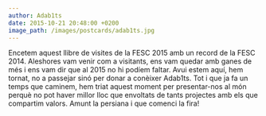 ```yaml
---
author: Adab1ts
date: 2015-10-21 20:48:00 +0200
image_path: /images/postcards/adab1ts.jpg
---
```

Encetem aquest llibre de visites de la FESC 2015 amb un record de la FESC 2014. Aleshores vam venir com a visitants, ens vam quedar amb ganes de més i ens vam dir que al 2015 no hi podíem faltar. Avui estem aquí, hem tornat, no a passejar sinó per donar a conèixer Adab1ts. Tot i que ja fa un temps que caminem, hem triat aquest moment per presentar-nos al món perquè no pot haver millor lloc que envoltats de tants projectes amb els que compartim valors. Amunt la persiana i que comenci la fira!
